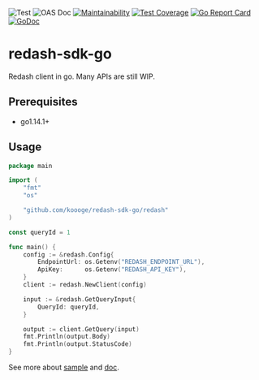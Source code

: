 ![Test](https://github.com/koooge/redash-sdk-go/workflows/Test/badge.svg)
![OAS Doc](https://github.com/koooge/redash-sdk-go/workflows/OAS%20Doc/badge.svg)
[![Maintainability](https://api.codeclimate.com/v1/badges/87203e61bd46d720e1d1/maintainability)](https://codeclimate.com/github/koooge/redash-sdk-go/maintainability)
[![Test Coverage](https://api.codeclimate.com/v1/badges/87203e61bd46d720e1d1/test_coverage)](https://codeclimate.com/github/koooge/redash-sdk-go/test_coverage)
[![Go Report Card](https://goreportcard.com/badge/github.com/koooge/redash-sdk-go)](https://goreportcard.com/report/github.com/koooge/redash-sdk-go)
[![GoDoc](https://godoc.org/github.com/koooge/redash-sdk-go?status.svg)](https://godoc.org/github.com/koooge/redash-sdk-go/redash)

# redash-sdk-go
Redash client in go. Many APIs are still WIP.

## Prerequisites
- go1.14.1+

## Usage
```go
package main

import (
	"fmt"
	"os"

	"github.com/koooge/redash-sdk-go/redash"
)

const queryId = 1

func main() {
	config := &redash.Config{
		EndpointUrl: os.Getenv("REDASH_ENDPOINT_URL"),
		ApiKey:      os.Getenv("REDASH_API_KEY"),
	}
	client := redash.NewClient(config)

	input := &redash.GetQueryInput{
		QueryId: queryId,
	}

	output := client.GetQuery(input)
	fmt.Println(output.Body)
	fmt.Println(output.StatusCode)
}
```

See more about [sample](https://github.com/koooge/redash-sdk-go/tree/master/sample) and [doc](https://github.com/koooge/redash-sdk-go/blob/master/doc/redash.md).
